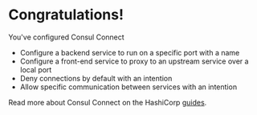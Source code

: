 # Congratulations!

You've configured Consul Connect

* Configure a backend service to run on a specific port with a name
* Configure a front-end service to proxy to an upstream service over a local port
* Deny connections by default with an intention
* Allow specific communication between services with an intention

Read more about Consul Connect on the HashiCorp [guides](https://www.consul.io/docs/guides/index.html).
